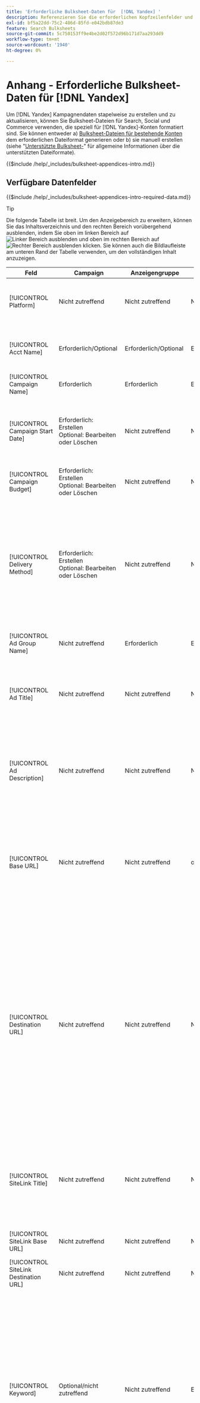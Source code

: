 ```yaml
---
title: 'Erforderliche Bulksheet-Daten für  [!DNL Yandex] '
description: Referenzieren Sie die erforderlichen Kopfzeilenfelder und Datenfelder in Bulksheets für  [!DNL Yandex]  Konten.
exl-id: bf5a22dd-75c2-486d-85fd-e042bdb87de3
feature: Search Bulksheets
source-git-commit: 5c750153ff9e4be2d02f572d96b171d7aa293dd9
workflow-type: tm+mt
source-wordcount: '1940'
ht-degree: 0%

---
```


# Anhang - Erforderliche Bulksheet-Daten für [!DNL Yandex]

Um [!DNL Yandex] Kampagnendaten stapelweise zu erstellen und zu aktualisieren, können Sie Bulksheet-Dateien für Search, Social und Commerce verwenden, die speziell für [!DNL Yandex]-Konten formatiert sind. Sie können entweder a) [Bulksheet-Dateien für bestehende Konten ](../bulksheet-download.md) dem erforderlichen Dateiformat generieren oder b) sie manuell erstellen (siehe &quot;[Unterstützte Bulksheet-](bulksheet-file-formats.md)&quot; für allgemeine Informationen über die unterstützten Dateiformate).

{{$include /help/_includes/bulksheet-appendices-intro.md}}

<!-- Hiding because this is probably too long a list to be useful.

## Available header fields

Platform,Acct Name,Campaign Name,Campaign Start Date,Campaign Budget,Delivery Method,Ad Group Name,Ad Title,Ad Description,Base URL,Destination URL,SiteLink Title,SiteLink Base URL,SiteLink Destination URL,Keyword,Max CPC,Match Type,Search Network Status,Content Network Status,Negative Keywords (Yandex),Param1 (Yandex),Param2 (Yandex),Campaign Status,Ad Group Status,Ad Status,Keyword Status,SiteLink Status,Campaign ID,Ad Group ID, Ad ID,Keyword ID,AMO ID, [Advertiser-specific Label Classification],Constraints,EF Error Message

{{$include /help/_includes/bulksheet-headers-note.md}}

-->

## Verfügbare Datenfelder

{{$include /help/_includes/bulksheet-appendices-intro-required-data.md}}

>[!TIP]
>
>Die folgende Tabelle ist breit. Um den Anzeigebereich zu erweitern, können Sie das Inhaltsverzeichnis und den rechten Bereich vorübergehend ausblenden, indem Sie oben im linken Bereich auf ![Linker Bereich ausblenden](/help/dsp/assets/hide-left-pane.png "Linker Bereich ausblenden") und oben im rechten Bereich auf ![Rechter Bereich ausblenden](/help/dsp/assets/hide-right-pane.png "Rechter Bereich ausblenden") klicken. Sie können auch die Bildlaufleiste am unteren Rand der Tabelle verwenden, um den vollständigen Inhalt anzuzeigen.

| Feld | Campaign | Anzeigengruppe | Schlüsselwort | Textanzeige | Sitelink | Beschreibung |
|----|----|-----|-----|----|----|----|
| [!UICONTROL Platform] | Nicht zutreffend | Nicht zutreffend | Nicht zutreffend | Nicht zutreffend | Nicht zutreffend | (In generierten Bulksheets zu Informationszwecken enthalten) Die Anzeigenplattform. Erforderlich, es sei denn, jede Zeile enthält eine AMO-ID für die Entität. |
| [!UICONTROL Acct Name] | Erforderlich/Optional | Erforderlich/Optional | Erforderlich/Optional | Erforderlich/Optional | Erforderlich/Optional | (In generierten Bulksheets zu Informationszwecken enthalten) Die Anzeigenplattform. Erforderlich, es sei denn, jede Zeile enthält eine AMO-ID für die Entität. |
| [!UICONTROL Campaign Name] | Erforderlich | Erforderlich | Erforderlich | Erforderlich | Erforderlich | Der eindeutige Name, der eine Kampagne für ein Konto identifiziert. |
| [!UICONTROL Campaign Start Date] | Erforderlich: Erstellen<br>Optional: Bearbeiten oder Löschen | Nicht zutreffend | Nicht zutreffend | Nicht zutreffend | Nicht zutreffend | Das erste Datum, an dem Gebote für eine Kampagne abgegeben werden können, in der Zeitzone des Werbetreibenden und in einem der folgenden Formate: M/D/JJJJ, M/D/JJJ, M-D-JJJJ oder M-D-JJJ. Der Standardwert für neue Kampagnen ist der aktuelle Tag. |
| [!UICONTROL Campaign Budget] | Erforderlich: Erstellen<br>Optional: Bearbeiten oder Löschen | Nicht zutreffend | Nicht zutreffend | Nicht zutreffend | Nicht zutreffend | Ein Limit für die Lebensdauer der Kampagne mit oder ohne Währungssymbole und Interpunktion. |
| [!UICONTROL Delivery Method] | Erforderlich: Erstellen<br>Optional: Bearbeiten oder Löschen | Nicht zutreffend | Nicht zutreffend | Nicht zutreffend | Nicht zutreffend | Wie schnell Anzeigen für die Kampagne jeden Tag angezeigt werden:<ul><li><i>[!UICONTROL Standard (Distributed)]</i> (Standard für neue Kampagnen): Um Ihre Anzeigen-Impressions über den Tag zu verteilen.</li><li><i>[!UICONTROL Accelerated]:</i> Ihre Anzeigen so oft wie möglich anzuzeigen, bis Ihr Budget erreicht ist. Daher werden Ihre Anzeigen möglicherweise nicht zu einem späteren Zeitpunkt angezeigt.</li></ul> |
| [!UICONTROL Ad Group Name] | Nicht zutreffend | Erforderlich | Erforderlich | Erforderlich | Nicht zutreffend | Die Anzeigengruppe. |
| [!UICONTROL Ad Title] | Nicht zutreffend | Nicht zutreffend | Nicht zutreffend | Erforderlich | Nicht zutreffend | Die Überschrift des Banners (Anzeige). Die maximale Länge beträgt 33 Zeichen und ein einzelnes Wort darf nicht mehr als 23 Zeichen enthalten.<br><br><b>Hinweis</b> Durch Ändern der Anzeigenkopie wird die vorhandene Anzeige gelöscht und eine neue erstellt. |
| [!UICONTROL Ad Description] | Nicht zutreffend | Nicht zutreffend | Nicht zutreffend | Erforderlich | Nicht zutreffend | Der Hauptteil des Banners (Anzeige). Die maximale Länge beträgt 75 Zeichen, und ein einzelnes Wort darf nicht länger als 22 Zeichen sein.<br><br><b>Hinweis</b> Durch Ändern der Anzeigenkopie wird die vorhandene Anzeige gelöscht und eine neue erstellt. |
| [!UICONTROL Base URL] | Nicht zutreffend | Nicht zutreffend | optional | Erforderlich | Nicht zutreffend | Die Landingpage-URL, zu der Endbenutzer beim Klicken auf Ihre Anzeige geleitet werden, einschließlich aller für die Kampagne oder das Konto konfigurierten Anlagenparameter. Die maximale Länge beträgt einschließlich Protokoll 1024 Zeichen.<br><br>Basis-/endgültige URLs auf Keyword-Ebene überschreiben URLs auf Anzeigenebene und höher. |
| [!UICONTROL Destination URL] | Nicht zutreffend | Nicht zutreffend | Nicht zutreffend | Nicht zutreffend | Nicht zutreffend | (Zu Informationszwecken in generierten Bulksheets enthalten; nicht im Werbenetzwerk veröffentlicht) Bei Konten mit Ziel-URLs ist dieser Wert die URL, die eine Anzeige mit einer Basis-URL/Landingpage auf der Website des Werbetreibenden verknüpft (manchmal über eine andere Site, die den Klick verfolgt und den Benutzer dann zur Landingpage weiterleitet). Sie enthält alle Anlagenparameter, die für die Kampagne oder das Konto „Suche“, „Social“ und &quot;Commerce&quot; konfiguriert wurden. Wenn Sie Tracking-URLs generiert haben, basiert dieser Wert auf den Tracking-Parametern in Ihren Konto- und Kampagneneinstellungen. Wenn Sie Anzeigennetzwerkspezifische Parameter angehängt haben, können diese durch die entsprechenden Parameter für Suche, Social und Commerce ersetzt werden. |
| [!UICONTROL SiteLink Title] | Nicht zutreffend | Nicht zutreffend | Nicht zutreffend | Nicht zutreffend | Erforderlich | Der Sitelink-Text. Fügen Sie bei neuen Sitelinks den Kampagnennamen in die Zeile „Sitelink“ ein. Geben Sie bei Sitelinks auf Anzeigengruppenebene oder Anzeigenebene auch den Anzeigengruppennamen bzw. den Anzeigentitel und Text an.<br><br><b>Hinweis:</b> Sie können bis zu vier Sitelinks haben. |
| [!UICONTROL SiteLink Base URL] | Nicht zutreffend | Nicht zutreffend | Nicht zutreffend | Nicht zutreffend | Erforderlich | Die Basis-URL für einen Sitelink. Sie muss die Basis-URL für das Banner sein. Siehe &quot;[!UICONTROL Base URL]&quot;. |
| [!UICONTROL SiteLink Destination URL] | Nicht zutreffend | Nicht zutreffend | Nicht zutreffend | Nicht zutreffend | Nicht zutreffend | Die Ziel-URL für einen Sitelink; dies muss die Ziel-URL für das Banner sein. Siehe &quot;[!UICONTROL Destination URL]&quot;. |
| [!UICONTROL Keyword] | Optional/nicht zutreffend | Nicht zutreffend | Erforderlich | Nicht zutreffend | Nicht zutreffend | Die Phrase (Keyword-String). Eine Anzeige muss mindestens einen Satz enthalten. Jedes Keyword kann maximal sieben Wörter enthalten, wobei Stoppwörter ausgeschlossen sind.<br><br><b>Hinweise:</b><ul><li>Um einen Satz auf Kampagnenebene auszuschließen, setzen Sie den [!UICONTROL Match Type] auf [!UICONTROL Negative].</li><li>Wenn Sie eine Phrase ändern, wird die vorhandene Phrase gelöscht und eine neue erstellt.</li><li>Wenn Sie eine [!DNL Yandex] Keyword-Phrase oder einen Übereinstimmungstyp ändern, wird die vorhandene Keyword-Phrase gelöscht und eine neue erstellt.</li></ul> |
| [!UICONTROL Max CPC] | Nicht zutreffend | Erforderlich: Erstellen<br>Optional: Bearbeiten oder Löschen | optional | Nicht zutreffend | Nicht zutreffend | Die Maximalkosten pro Klick (CPC), die den höchsten Betrag darstellen, der für einen Banner-(Anzeigen-)Klick im Suchnetzwerk bezahlt werden kann, mit oder ohne Währungssymbole und Satzzeichen. Sie können Werte für Anzeigengruppen und Schlüsselwörter festlegen. Der Standardwert für ein neues Keyword wird von der Anzeigengruppenebene übernommen. |
| [!UICONTROL Match Type] | Optional/nicht zutreffend | Nicht zutreffend | Optional: Erstellen<br>Erforderlich/Optional: Bearbeiten oder Löschen | Nicht zutreffend | Nicht zutreffend | Die Option zum Abgleichen von Keywords für die Phrase: <i>[!UICONTROL Content]</i> oder <i>[!UICONTROL Search]</i>. Definieren Sie negative Keywords mithilfe der Spalte &quot;[!UICONTROL Negative Keywords]&quot;.<br><br><b>Hinweis</b> Beim Ändern einer [!DNL Yandex] Keyword-Phrase oder eines Übereinstimmungstyps wird die vorhandene Keyword-Phrase gelöscht und eine neue erstellt. |
| [!UICONTROL Search Network Status] | optional | Nicht zutreffend | Nicht zutreffend | Nicht zutreffend | Nicht zutreffend | Gibt an, ob Anzeigen im Suchnetzwerk platziert werden sollen: <i>[!UICONTROL Yes]</i> (Standard) oder <i>[!UICONTROL No]</i>. |
| Status des Content Network | optional | Nicht zutreffend | Nicht zutreffend | Nicht zutreffend | Nicht zutreffend | Ob Anzeigen im [!DNL Yandex] Advertising (Display)-Netzwerk platziert werden sollen: <i>[!UICONTROL Yes]</i> (Standard) oder <i>[!UICONTROL No]</i>. |
| [!UICONTROL Negative Keywords (Yandex)] | Nicht zutreffend | Nicht zutreffend | optional | Nicht zutreffend | Nicht zutreffend | Negative Keywords (Phrasen), die von allen Phrasen in einer Anzeigengruppe gemeinsam verwendet werden, denen ein Minuszeichen vorangestellt ist (z. B. `-mykeyword`). Wenn ein negatives Keyword einem Keyword in einer Phrase entspricht, wird das negative Keyword nicht auf die Phrase angewendet. |
| [!UICONTROL Param1 (Yandex)] | Nicht zutreffend | Nicht zutreffend | optional | Nicht zutreffend | Nicht zutreffend | Wert der `{param1}` Substitutionsvariablen. Sie kann bis zu 255 Byte umfassen. Um den vorhandenen Wert zu löschen, verwenden Sie den `[delete]` (einschließlich der Klammern). |
| [!UICONTROL Param2 (Yandex)] | Nicht zutreffend | Nicht zutreffend | optional | Nicht zutreffend | Nicht zutreffend | Wert der `{param2}` Substitutionsvariablen. Sie kann bis zu 255 Byte umfassen. Um den vorhandenen Wert zu löschen, verwenden Sie den `[delete]` (einschließlich der Klammern). |
| [!UICONTROL Campaign Status] | Optional: Erstellen oder Bearbeiten<br> Erforderlich: Löschen | Nicht zutreffend | Nicht zutreffend | Nicht zutreffend | Nicht zutreffend | Der Anzeigestatus der Kampagne: <i>[!UICONTROL active]</i>, <i>[!UICONTROL archived]</i>, <i>[!UICONTROL deleted]</i>, <i>[!UICONTROL disapproved]</i>, <i>[!UICONTROL pending]</i> oder <i>[!UICONTROL stop]</i> (angehalten). Der Standardwert für neue Kampagnen ist <i>[!UICONTROL active]</i>.<br><br><b>Hinweise:</b><ul></li>Wenn eine Kampagne schon einmal aktiv war, können Sie sie nicht löschen. Stattdessen archivieren Sie sie.</li><li>Kampagnen können in einigen Situationen automatisch archiviert oder entfernt werden.</li><li>Sie können den Status weder manuell auf <i>[!UICONTROL disapproved]</i> oder <i>[!UICONTROL pending]</i> setzen noch diese Status ändern.</li></ul> |
| [!UICONTROL Ad Group Status] | Nicht zutreffend | Optional: Erstellen oder Bearbeiten<br> Erforderlich: Löschen | Nicht zutreffend | Nicht zutreffend | Nicht zutreffend | Der Anzeigestatus der Anzeigengruppe: <i>[!UICONTROL active]</i>, <i>[!UICONTROL archived]</i>, <i>[!UICONTROL deleted]</i>, <i>[!UICONTROL disapproved]</i>, <i>[!UICONTROL pending]</i> oder <i>[!UICONTROL stop]</i> (angehalten). Der Standardwert für neue Anzeigengruppen ist <i>[!UICONTROL active]</i>.<br><br><b>Hinweise:</b><ul></li>Wenn eine Anzeigengruppe schon einmal aktiv war, können Sie sie nicht löschen. Stattdessen archivieren Sie sie.</li><li>Sie können den Status weder manuell auf <i>[!UICONTROL disapproved]</i> oder <i>[!UICONTROL pending]</i> setzen noch diese Status ändern.</li></ul> |
| [!UICONTROL Ad Status] | Nicht zutreffend | Nicht zutreffend | Nicht zutreffend | Optional: Erstellen oder Bearbeiten<br> Erforderlich: Löschen | Nicht zutreffend | Der Anzeigestatus des Banners (Ad): <i>[!UICONTROL active]</i>, <i>[!UICONTROL archived]</i>, <i>[!UICONTROL deleted]</i>, <i>[!UICONTROL disapproved]</i>, <i>[!UICONTROL pending]</i> oder <i>[!UICONTROL stop]</i> (angehalten). Die Standardeinstellung für neue Banner ist <i>[!UICONTROL active]</i>.<br><br><b>Hinweis: Sie können den Status nicht manuell auf <i>[!UICONTROL disapproved]</i> oder <i>[!UICONTROL pending]</i> setzen oder ändern. |
| [!UICONTROL Keyword Status] | Nicht zutreffend | Nicht zutreffend | Optional: Erstellen oder Bearbeiten<br> Erforderlich: Löschen | Nicht zutreffend | Nicht zutreffend | Der Anzeigestatus der Phrase (Keyword): <i>[!UICONTROL active]</i>. Der Standardwert für neue Phrasen ist <i>[!UICONTROL active]</i>.<br><br><b>Hinweis: Sie können den Status nicht manuell auf <i>[!UICONTROL disapproved]</i> oder <i>[!UICONTROL pending]</i> setzen oder ändern. |
| [!UICONTROL SiteLink Status] | Nicht zutreffend | Nicht zutreffend | Nicht zutreffend | Nicht zutreffend | Optional: Erstellen oder Bearbeiten<br> Erforderlich: Löschen | Der Anzeigestatus des Sitelinks: <i>[*UICONTROL Active]</i> oder <i>[*UICONTROL Paused]</i>. Der Standardwert für neue Sitelinks ist <i>[*UICONTROL Active]</i>. |
| [!UICONTROL Campaign ID] | Nicht zutreffend: Erstellen<br>Erforderlich/Optional: Bearbeiten<br>Optional: Löschen | optional | optional | optional | optional | Die eindeutige ID, die eine vorhandene Kampagne identifiziert. In CSV- und TSV-Dateien muss vor ihr ein einfaches Anführungszeichen (&#39;) stehen.[^1] Nur erforderlich, wenn Sie den Kampagnennamen ändern, es sei denn, die Zeile enthält eine AMO-ID für die Kampagne. |
| [!UICONTROL Ad Group ID] | Nicht zutreffend | Nicht zutreffend: Erstellen<br>Erforderlich/Optional: Bearbeiten<br>Optional: Löschen | optional | optional | Nicht zutreffend | Die eindeutige ID, die eine vorhandene Anzeigengruppe identifiziert. In CSV- und TSV-Dateien muss vor ihr ein einfaches Anführungszeichen (&#39;) stehen.[^1] Nur erforderlich, wenn Sie den Anzeigengruppennamen ändern, es sei denn, die Zeile enthält eine AMO-ID für die Anzeigengruppe. |
| [!UICONTROL Ad ID] | Nicht zutreffend | Nicht zutreffend | Nicht zutreffend | Nicht zutreffend: Erstellen<br>Erforderlich/Optional: Bearbeiten oder Löschen | Nicht zutreffend | Die eindeutige ID, die ein vorhandenes Keyword identifiziert. In CSV- und TSV-Dateien muss vor ihr ein einfaches Anführungszeichen (&#39;) stehen.[^1] Nur erforderlich, wenn Sie den Schlüsselwortnamen ändern, es sei denn, die Zeile enthält a) ausreichend Eigenschaftenspalten zur Identifizierung des Schlüsselworts oder b) eine AMO-ID. |
| [!UICONTROL Keyword ID] | Nicht zutreffend | Nicht zutreffend | Nicht zutreffend: Erstellen<br>Erforderlich/Optional: Bearbeiten<br>Erforderlich: Löschen | Nicht zutreffend | Nicht zutreffend | Die eindeutige ID, die ein vorhandenes Keyword identifiziert. In CSV- und TSV-Dateien muss vor ihr ein einfaches Anführungszeichen (&#39;) stehen.[^1] Nur erforderlich, wenn Sie den Schlüsselwortnamen ändern, es sei denn, die Zeile enthält a) ausreichend Eigenschaftenspalten zur Identifizierung des Schlüsselworts oder b) eine AMO-ID. |
| [!UICONTROL AMO ID] | Nicht zutreffend | Nicht zutreffend | Nicht zutreffend | Nicht zutreffend | Nicht zutreffend | (In generierten Bulksheets) Eine [!DNL Adobe] eindeutige Kennung für eine synchronisierte Entität. Bei responsiven Suchanzeigen ist die AMO-ID erforderlich, um Anzeigen zu bearbeiten oder zu löschen, es sei denn, Sie schließen die [!UICONTROL Ad ID] ein. Um Daten für alle anderen Entitätstypen mit einer AMO-ID zu bearbeiten, muss die AMO-ID die Daten bearbeiten oder löschen, es sei denn, Sie beziehen die Entitäts-ID und die übergeordnete Entitäts-ID ein.<br><br>Search, Social und Commerce verwenden den Wert zum Bestimmen der richtigen Identität, die bearbeitet werden soll, senden die ID jedoch nicht an das Werbenetzwerk. |
| \[Advertiser-spezifische Label-Klassifizierung\] | optional | optional | optional | optional | Nicht zutreffend | (Benannt nach einer Advertiser-spezifischen Kennzeichnungsklassifizierung, z. B. „Farbe“ für eine Kennzeichnungsklassifizierung namens „Farbe„) Ein Wert für die angegebene Klassifizierung, der mit der Entität verknüpft ist. Pro Entität kann nur ein Wert angegeben werden (z. B. „Rot“ für die Kennzeichnung „Farbe“ für Kampagne A). Die maximale Länge beträgt 100 Zeichen. Der Wert kann ASCII- und Nicht-ASCII-Zeichen enthalten.<br><br>Kennzeichnungsklassifizierungen und ihre Kennzeichnungswerte werden auf alle untergeordneten Komponenten angewendet; neue Komponenten, die später hinzugefügt werden, werden automatisch mit der Kennzeichnung verknüpft. Kennzeichnungsklassifizierungen für Produktgruppen werden auf die Ebene der Einheit (mit der höchsten Granularität) angewendet.<br><br>Beim Classification-Namen und Classification-Wert wird nicht zwischen Groß- und Kleinschreibung unterschieden. |
| [!UICONTROL Constraints] | optional | optional | optional | Nicht zutreffend | Nicht zutreffend | Eine Begrenzung, die der Entität zugewiesen ist. Pro Entität kann nur eine Einschränkung zugewiesen werden.<br><br>Abhängigkeiten werden von untergeordneten Entitäten übernommen, sodass Sie keine Werte für untergeordnete Entitäten eingeben müssen, es sei denn, Sie möchten die übernommenen Werte überschreiben. |
| [!UICONTROL EF Error Message] | Nicht zutreffend | Nicht zutreffend | Nicht zutreffend | Nicht zutreffend | Nicht zutreffend | (In generierten Bulksheets zu Informationszwecken enthalten) Platzhalter für die Anzeige von Fehlermeldungen von Search, Social und Commerce zu Daten in der Zeile; Fehlermeldungen sind in [!UICONTROL EF Errors] Dateien enthalten. Dieser Wert wird nicht an das Werbenetzwerk gesendet. |

[^1]: Excel konvertiert große Zahlen in wissenschaftliche Notation (z. B. 2.12E+09 für 2115585666), wenn es die Datei öffnet. Um Ziffern in der Standardnotation anzuzeigen, wählen Sie eine beliebige Zelle in der Spalte aus und klicken Sie in die Leiste Formel .

>[!MORELIKETHIS]
>
>* [Anhang - Bulksheet-Fehler](../bulksheet-errors.md)
>* [Vorgänge, die Sie in Bulksheets ausführen können](bulksheet-operations.md)
>* [Unterstützte Bulksheet-Dateiformate](bulksheet-file-formats.md)
>* [Bulksheet-Datei herunterladen/erstellen](../bulksheet-download.md)
>* [Klick-Tracking-Formate für [!DNL Naver]](/help/search-social-commerce/tracking/formats-click-tracking-naver.md)
>* [Hochladen einer Bulksheet-Datei oder einer korrigierten Fehlerdatei](../bulksheet-upload.md)
